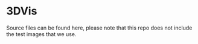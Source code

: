 # 3DVis
Source files can be found here, please note that this repo does not include the test images that we use.
